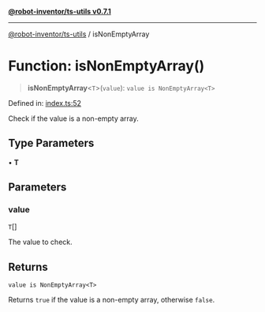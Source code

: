 [**@robot-inventor/ts-utils v0.7.1**](../README.md)

***

[@robot-inventor/ts-utils](../README.md) / isNonEmptyArray

# Function: isNonEmptyArray()

> **isNonEmptyArray**\<`T`\>(`value`): `value is NonEmptyArray<T>`

Defined in: [index.ts:52](https://github.com/Robot-Inventor/ts-utils/blob/ad2e1d60c0ccfd090c9dc7d5610dfc4951fff7dc/src/index.ts#L52)

Check if the value is a non-empty array.

## Type Parameters

• **T**

## Parameters

### value

`T`[]

The value to check.

## Returns

`value is NonEmptyArray<T>`

Returns `true` if the value is a non-empty array, otherwise `false`.
